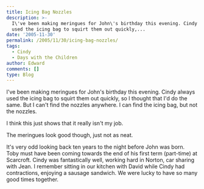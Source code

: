 ```yaml
---
title: Icing Bag Nozzles
description: >-
  I\'ve been making meringues for John\'s birthday this evening. Cindy always
  used the icing bag to squirt them out quickly,...
date: '2005-11-30'
permalink: /2005/11/30/icing-bag-nozzles/
tags:
  - Cindy
  - Days with the Children
author: Edward
comments: []
type: Blog
---
```


I\'ve been making meringues for John\'s birthday this evening. Cindy
always used the icing bag to squirt them out quickly, so I thought that
I\'d do the same. But I can\'t find the nozzles anywhere. I can find the
icing bag, but not the nozzles.

I think this just shows that it really isn\'t my job.

The meringues look good though, just not as neat.

It\'s very odd looking back ten years to the night before John was born.
Toby must have been coming towards the end of his first term (part-time)
at Scarcroft. Cindy was fantastically well, working hard in Norton, car
sharing with Jean. I remember sitting in our kitchen with David while
Cindy had contractions, enjoying a sausage sandwich. We were lucky to
have so many good times together.

